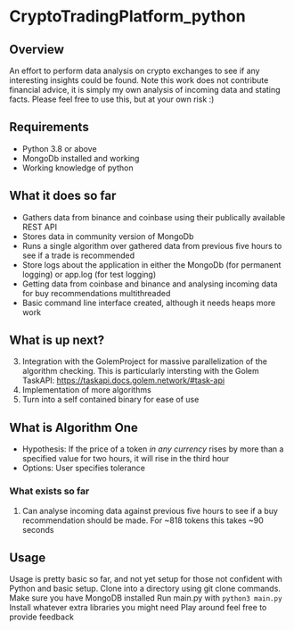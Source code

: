 # CryptoTradingPlatform_python

## Overview
An effort to perform data analysis on crypto exchanges to see if any interesting insights could be found.
Note this work does not contribute financial advice, it is simply my own analysis of incoming data and stating facts. Please feel free to use this, but at your own risk :)

## Requirements
- Python 3.8 or above
- MongoDb installed and working
- Working knowledge of python

## What it does so far
- Gathers data from binance and coinbase using their publically available REST API
- Stores data in community version of MongoDb
- Runs a single algorithm over gathered data from previous five hours to see if a trade is recommended
- Store logs about the application in either the MongoDb (for permanent logging) or app.log (for test logging)
- Getting data from coinbase and binance and analysing incoming data for buy recommendations multithreaded
- Basic command line interface created, although it needs heaps more work

## What is up next?
3. Integration with the GolemProject for massive parallelization of the algorithm checking. This is particularly intersting with the Golem TaskAPI: https://taskapi.docs.golem.network/#task-api
4. Implementation of more algorithms
5. Turn into a self contained binary for ease of use

## What is Algorithm One
- Hypothesis: If the price of a token _in any currency_ rises by more than a specified value for two hours, it will rise in the third hour
- Options: User specifies tolerance 
### What exists so far
1. Can analyse incoming data against previous five hours to see if a buy recommendation should be made. For ~818 tokens this takes ~90 seconds

## Usage
Usage is pretty basic so far, and not yet setup for those not confident with Python and basic setup. Clone into a directory using git clone commands. 
Make sure you have MongoDB installed
Run main.py with `python3 main.py`
Install whatever extra libraries you might need
Play around feel free to provide feedback
